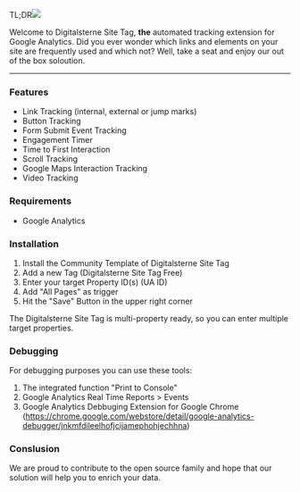 TL;DR[![](https://digitalsterne.de/wp-content/uploads/2020/06/dsitetag_logo-300x300.png)](https://www.digitalsterne.de)

Welcome to Digitalsterne Site Tag, **the** automated tracking extension for Google Analytics. Did you ever wonder which links and elements on your site are frequently used and which not? Well, take a seat and enjoy our out of the box soloution.

------------

### Features

- Link Tracking (internal, external or jump marks)
- Button Tracking
- Form Submit Event Tracking
- Engagement Timer
- Time to First Interaction
- Scroll Tracking
- Google Maps Interaction Tracking
- Video Tracking

### Requirements

- Google Analytics

### Installation

1. Install the Community Template of Digitalsterne Site Tag
2. Add a new Tag (Digitalsterne Site Tag Free)
3. Enter your target Property ID(s) (UA ID)
4. Add "All Pages" as trigger
5. Hit the "Save" Button in the upper right corner

The Digitalsterne Site Tag is multi-property ready, so you can enter multiple target properties.

### Debugging

For debugging purposes you can use these tools:

1. The integrated function "Print to Console"
2. Google Analytics Real Time Reports > Events
3. Google Analytics Debbuging Extension for Google Chrome (https://chrome.google.com/webstore/detail/google-analytics-debugger/jnkmfdileelhofjcijamephohjechhna)

### Conslusion

We are proud to contribute to the open source family and hope that our solution will help you to enrich your data.
